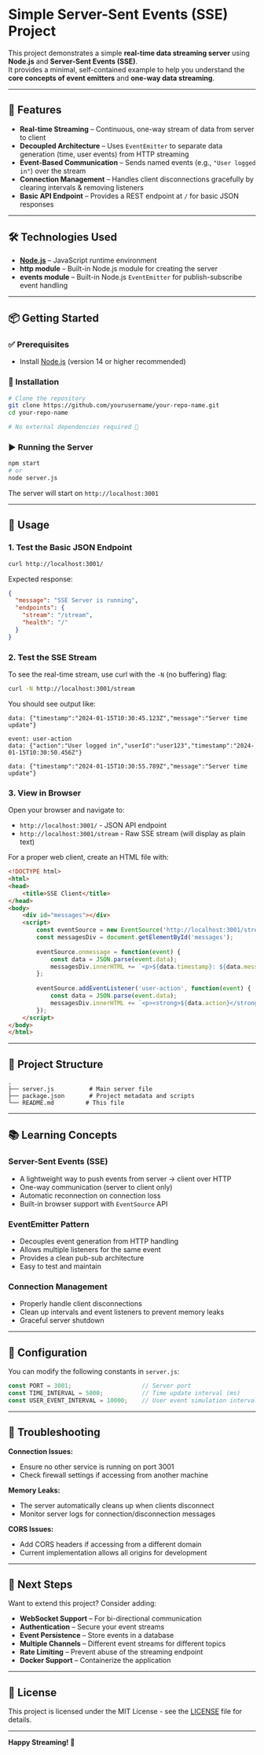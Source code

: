 # Simple Server-Sent Events (SSE) Project

This project demonstrates a simple **real-time data streaming server** using **Node.js** and **Server-Sent Events (SSE)**.  
It provides a minimal, self-contained example to help you understand the **core concepts of event emitters** and **one-way data streaming**.

---

## 🚀 Features

- **Real-time Streaming** – Continuous, one-way stream of data from server to client
- **Decoupled Architecture** – Uses `EventEmitter` to separate data generation (time, user events) from HTTP streaming
- **Event-Based Communication** – Sends named events (e.g., `"User logged in"`) over the stream
- **Connection Management** – Handles client disconnections gracefully by clearing intervals & removing listeners
- **Basic API Endpoint** – Provides a REST endpoint at `/` for basic JSON responses

---

## 🛠️ Technologies Used

- **[Node.js](https://nodejs.org/)** – JavaScript runtime environment
- **http module** – Built-in Node.js module for creating the server
- **events module** – Built-in Node.js `EventEmitter` for publish-subscribe event handling

---

## 📦 Getting Started

### ✅ Prerequisites
- Install [Node.js](https://nodejs.org/) (version 14 or higher recommended)

### 🔧 Installation
```bash
# Clone the repository
git clone https://github.com/yourusername/your-repo-name.git
cd your-repo-name

# No external dependencies required 🎉
```

### ▶️ Running the Server
```bash
npm start
# or
node server.js
```

The server will start on `http://localhost:3001`

---

## 📌 Usage

### 1. Test the Basic JSON Endpoint
```bash
curl http://localhost:3001/
```

Expected response:
```json
{
  "message": "SSE Server is running",
  "endpoints": {
    "stream": "/stream",
    "health": "/"
  }
}
```

### 2. Test the SSE Stream
To see the real-time stream, use curl with the `-N` (no buffering) flag:

```bash
curl -N http://localhost:3001/stream
```

You should see output like:
```
data: {"timestamp":"2024-01-15T10:30:45.123Z","message":"Server time update"}

event: user-action
data: {"action":"User logged in","userId":"user123","timestamp":"2024-01-15T10:30:50.456Z"}

data: {"timestamp":"2024-01-15T10:30:55.789Z","message":"Server time update"}
```

### 3. View in Browser
Open your browser and navigate to:
- `http://localhost:3001/` - JSON API endpoint
- `http://localhost:3001/stream` - Raw SSE stream (will display as plain text)

For a proper web client, create an HTML file with:
```html
<!DOCTYPE html>
<html>
<head>
    <title>SSE Client</title>
</head>
<body>
    <div id="messages"></div>
    <script>
        const eventSource = new EventSource('http://localhost:3001/stream');
        const messagesDiv = document.getElementById('messages');
        
        eventSource.onmessage = function(event) {
            const data = JSON.parse(event.data);
            messagesDiv.innerHTML += `<p>${data.timestamp}: ${data.message}</p>`;
        };
        
        eventSource.addEventListener('user-action', function(event) {
            const data = JSON.parse(event.data);
            messagesDiv.innerHTML += `<p><strong>${data.action}</strong> - User: ${data.userId}</p>`;
        });
    </script>
</body>
</html>
```

---

## 📂 Project Structure

```
.
├── server.js          # Main server file
├── package.json       # Project metadata and scripts
└── README.md         # This file
```

---

## 📚 Learning Concepts

### Server-Sent Events (SSE)
- A lightweight way to push events from server → client over HTTP
- One-way communication (server to client only)
- Automatic reconnection on connection loss
- Built-in browser support with `EventSource` API

### EventEmitter Pattern
- Decouples event generation from HTTP handling
- Allows multiple listeners for the same event
- Provides a clean pub-sub architecture
- Easy to test and maintain

### Connection Management
- Properly handle client disconnections
- Clean up intervals and event listeners to prevent memory leaks
- Graceful server shutdown

---

## 🔧 Configuration

You can modify the following constants in `server.js`:

```javascript
const PORT = 3001;                    // Server port
const TIME_INTERVAL = 5000;           // Time update interval (ms)
const USER_EVENT_INTERVAL = 10000;    // User event simulation interval (ms)
```

---

## 🐛 Troubleshooting

**Connection Issues:**
- Ensure no other service is running on port 3001
- Check firewall settings if accessing from another machine

**Memory Leaks:**
- The server automatically cleans up when clients disconnect
- Monitor server logs for connection/disconnection messages

**CORS Issues:**
- Add CORS headers if accessing from a different domain
- Current implementation allows all origins for development

---

## 🚀 Next Steps

Want to extend this project? Consider adding:

- **WebSocket Support** – For bi-directional communication
- **Authentication** – Secure your event streams
- **Event Persistence** – Store events in a database
- **Multiple Channels** – Different event streams for different topics
- **Rate Limiting** – Prevent abuse of the streaming endpoint
- **Docker Support** – Containerize the application

---

## 📄 License

This project is licensed under the MIT License - see the [LICENSE](LICENSE) file for details.

---
**Happy Streaming! 🌊**